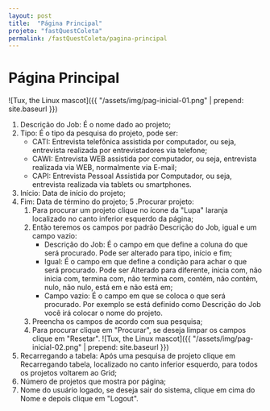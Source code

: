 ```yaml
---
layout: post
title:  "Página Principal"
projeto: "fastQuestColeta"
permalink: /fastQuestColeta/pagina-principal
---
```

# Página Principal

![Tux, the Linux mascot]({{ "/assets/img/pag-inicial-01.png" | prepend: site.baseurl }})

1. Descrição do Job: É o nome dado ao projeto;
2. Tipo: É o tipo da pesquisa do projeto, pode ser:
    - CATI: Entrevista telefônica assistida por computador, ou seja, entrevista realizada por entrevistadores via telefone;
    - CAWI: Entrevista WEB assistida por computador, ou seja, entrevista realizada via WEB, normalmente via E-mail;
    - CAPI: Entrevista Pessoal Assistida por Computador, ou seja, entrevista realizada via tablets ou smartphones.
3. Início: Data de início do projeto;
4. Fim: Data de término do projeto;
5 .Procurar projeto:
    1. Para procurar um projeto clique no ícone da "Lupa" laranja localizado no canto inferior esquerdo da página;
    2. Então teremos os campos por padrão Descrição do Job, igual e um campo vazio:
        - Descrição do Job: É o campo em que define a coluna do que será procurado. Pode ser alterado para tipo, início e fim;
        - Igual: É o campo em que define a condição para achar o que será procurado. Pode ser Alterado para diferente, inicia com, não inicia com, termina com, não termina com, contém, não contém, nulo, não nulo, está em e não está em;
        - Campo vazio: É o campo em que se coloca o que será procurado. Por exemplo se está definido como Descrição do Job você irá colocar o nome do projeto.
    3. Preencha os campos de acordo com sua pesquisa;
    4. Para procurar clique em "Procurar", se deseja limpar os campos clique em "Resetar".
![Tux, the Linux mascot]({{ "/assets/img/pag-inicial-02.png" | prepend: site.baseurl }})
6. Recarregando a tabela: Após uma pesquisa de projeto clique em Recarregando tabela, localizado no canto inferior esquerdo, para todos os projetos voltarem ao Grid;
7. Número de projetos que mostra por página;
8. Nome do usuário logado, se deseja sair do sistema, clique em cima do Nome e depois clique em "Logout".